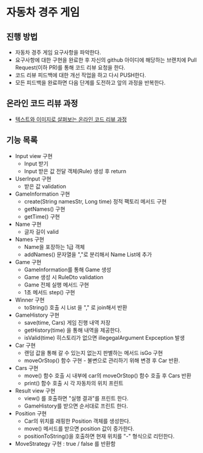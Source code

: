 # 자동차 경주 게임
## 진행 방법
* 자동차 경주 게임 요구사항을 파악한다.
* 요구사항에 대한 구현을 완료한 후 자신의 github 아이디에 해당하는 브랜치에 Pull Request(이하 PR)를 통해 코드 리뷰 요청을 한다.
* 코드 리뷰 피드백에 대한 개선 작업을 하고 다시 PUSH한다.
* 모든 피드백을 완료하면 다음 단계를 도전하고 앞의 과정을 반복한다.

## 온라인 코드 리뷰 과정
* [텍스트와 이미지로 살펴보는 온라인 코드 리뷰 과정](https://github.com/next-step/nextstep-docs/tree/master/codereview)

## 기능 목록
- Input view 구현
    - Input 받기
    - Input 받은 값 전달 객체(Rule) 생성 후 return
- UserInput 구현
  - 받은 값 validation
- GameInformation 구현
  - create(String namesStr, Long time) 정적 팩토리 메서드 구현
  - getNames() 구현
  - getTime() 구현
- Name 구현
  - 글자 길이 valid
- Names 구현
  - Name을 포장하는 1급 객체
  - addNames() 문자열을 ","로 분리해서 Name List에 추가 
- Game 구현
  - GameInformation를 통해 Game 생성
  - Game 생성 시 RuleDto validation  
  - Game 전체 실행 메서드 구현
  - 1초 메서드 step() 구현
- Winner 구현
  - toString() 호출 시 List<Name> 을 "," 로 join해서 반환 
- GameHistory 구현
   - save(time, Cars) 게임 진행 내역 저장
   - getHistory(time) 을 통해 내역을 제공한다.
   - isValid(time) 히스토리가 없으면 illegegalArgument Expception 발생
- Car 구현
  - 랜덤 값을 통해 갈 수 있는지 없는지 판별하는 메서드 isGo 구현
  - moveOrStop() 함수 구현 - 불변으로 관리하기 위해 변경 후 Car 반환.
- Cars 구현
  - move() 함수 호출 시 내부에 car의 moveOrStop() 함수 호출 후 Cars 반환
  - print() 함수 호출 시 각 자동차의 위치 프린트
- Result view 구현
  - view() 를 호출하면 "실행 결과"를 프린트 한다.
  - GameHistory를 받으면 순서대로 프린트 한다.
- Position 구현
  - Car의 위치를 래핑한 Position 객체를 생성한다.
  - move() 메서드를 받으면 position 값이 증가한다.
  - positionToString()을 호출하면 현재 위치를 "-" 형식으로 리턴한다.
- MoveStrategy 구현 : true / false 를 반환함
